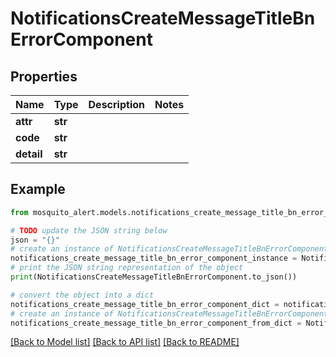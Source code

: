 # NotificationsCreateMessageTitleBnErrorComponent


## Properties

Name | Type | Description | Notes
------------ | ------------- | ------------- | -------------
**attr** | **str** |  | 
**code** | **str** |  | 
**detail** | **str** |  | 

## Example

```python
from mosquito_alert.models.notifications_create_message_title_bn_error_component import NotificationsCreateMessageTitleBnErrorComponent

# TODO update the JSON string below
json = "{}"
# create an instance of NotificationsCreateMessageTitleBnErrorComponent from a JSON string
notifications_create_message_title_bn_error_component_instance = NotificationsCreateMessageTitleBnErrorComponent.from_json(json)
# print the JSON string representation of the object
print(NotificationsCreateMessageTitleBnErrorComponent.to_json())

# convert the object into a dict
notifications_create_message_title_bn_error_component_dict = notifications_create_message_title_bn_error_component_instance.to_dict()
# create an instance of NotificationsCreateMessageTitleBnErrorComponent from a dict
notifications_create_message_title_bn_error_component_from_dict = NotificationsCreateMessageTitleBnErrorComponent.from_dict(notifications_create_message_title_bn_error_component_dict)
```
[[Back to Model list]](../README.md#documentation-for-models) [[Back to API list]](../README.md#documentation-for-api-endpoints) [[Back to README]](../README.md)


